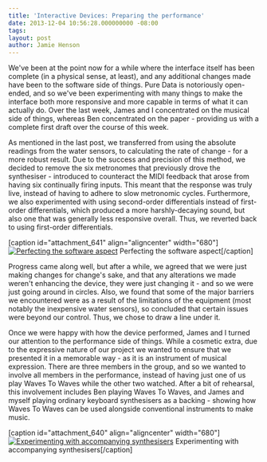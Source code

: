 ```yaml
---
title: 'Interactive Devices: Preparing the performance'
date: 2013-12-04 10:56:28.000000000 -08:00
tags:
layout: post
author: Jamie Henson
---
```


We've been at the point now for a while where the interface itself has been complete (in a physical sense, at least), and any additional changes made have been to the software side of things. Pure Data is notoriously open-ended, and so we've been experimenting with many things to make the interface both more responsive and more capable in terms of what it can actually do. Over the last week, James and I concentrated on the musical side of things, whereas Ben concentrated on the paper - providing us with a complete first draft over the course of this week.

<!-- more -->

As mentioned in the last post, we transferred from using the absolute readings from the water sensors, to calculating the rate of change - for a more robust result. Due to the success and precision of this method, we decided to remove the six metronomes that previously drove the synthesiser - introduced to counteract the MIDI feedback that arose from having six continually firing inputs. This meant that the response was truly live, instead of having to adhere to slow metronomic cycles. Furthermore, we also experimented with using second-order differentials instead of first-order differentials, which produced a more harshly-decaying sound, but also one that was generally less responsive overall. Thus, we reverted back to using first-order differentials.

[caption id="attachment_641" align="aligncenter" width="680"][![Perfecting the software aspect](http://jh47.com/wp-content/uploads/2013/12/2013-12-05-17.07.51-1024x757.jpg)](http://jh47.com/wp-content/uploads/2013/12/2013-12-05-17.07.51.jpg) Perfecting the software aspect[/caption]

Progress came along well, but after a while, we agreed that we were just making changes for change's sake, and that any alterations we made weren't enhancing the device, they were just changing it - and so we were just going around in circles. Also, we found that some of the major barriers we encountered were as a result of the limitations of the equipment (most notably the inexpensive water sensors), so concluded that certain issues were beyond our control. Thus, we chose to draw a line under it.

Once we were happy with how the device performed, James and I turned our attention to the performance side of things. While a cosmetic extra, due to the expressive nature of our project we wanted to ensure that we presented it in a memorable way - as it is an instrument of musical expression. There are three members in the group, and so we wanted to involve all members in the performance, instead of having just one of us play Waves To Waves while the other two watched. After a bit of rehearsal, this involvement includes Ben playing Waves To Waves, and James and myself playing ordinary keyboard synthesisers as a backing - showing how Waves To Waves can be used alongside conventional instruments to make music.

[caption id="attachment_640" align="aligncenter" width="680"][![Experimenting with accompanying synthesisers](http://jh47.com/wp-content/uploads/2013/12/2013-12-07-17.16.53-757x1024.jpg)](http://jh47.com/wp-content/uploads/2013/12/2013-12-07-17.16.53.jpg) Experimenting with accompanying synthesisers[/caption]
